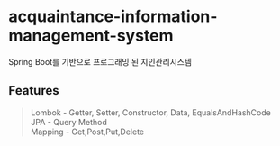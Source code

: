 # acquaintance-information-management-system
Spring Boot를 기반으로 프로그래밍 된 지인관리시스템

## Features
> Lombok - Getter, Setter, Constructor, Data, EqualsAndHashCode    
> JPA - Query Method   
> Mapping - Get,Post,Put,Delete
